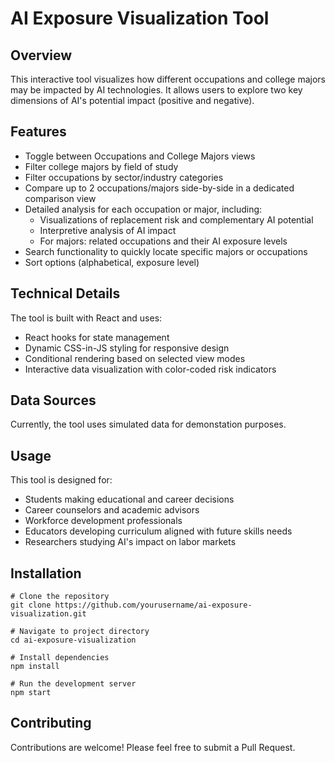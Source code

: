 # AI Exposure Visualization Tool

## Overview

This interactive tool visualizes how different occupations and college majors may be impacted by AI technologies. It allows users to explore two key dimensions of AI's potential impact (positive and negative).

## Features

- Toggle between Occupations and College Majors views
- Filter college majors by field of study
- Filter occupations by sector/industry categories
- Compare up to 2 occupations/majors side-by-side in a dedicated comparison view
- Detailed analysis for each occupation or major, including:
    - Visualizations of replacement risk and complementary AI potential
    - Interpretive analysis of AI impact
    - For majors: related occupations and their AI exposure levels
- Search functionality to quickly locate specific majors or occupations
- Sort options (alphabetical, exposure level)

## Technical Details
The tool is built with React and uses:

- React hooks for state management
- Dynamic CSS-in-JS styling for responsive design
- Conditional rendering based on selected view modes
- Interactive data visualization with color-coded risk indicators

## Data Sources
Currently, the tool uses simulated data for demonstation purposes.

## Usage

This tool is designed for:
- Students making educational and career decisions
- Career counselors and academic advisors
- Workforce development professionals
- Educators developing curriculum aligned with future skills needs
- Researchers studying AI's impact on labor markets

## Installation

```
# Clone the repository
git clone https://github.com/yourusername/ai-exposure-visualization.git

# Navigate to project directory
cd ai-exposure-visualization

# Install dependencies
npm install

# Run the development server
npm start
```

## Contributing
Contributions are welcome! Please feel free to submit a Pull Request.
